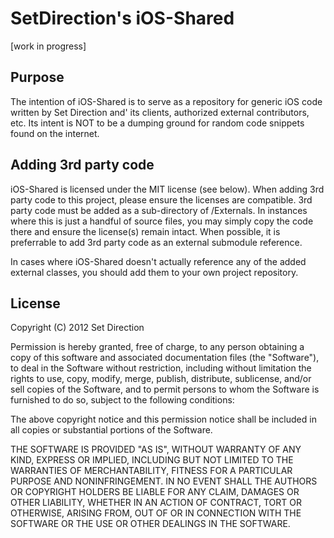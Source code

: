 SetDirection's iOS-Shared
=========================

[work in progress]
	
Purpose
-------
The intention of iOS-Shared is to serve as a repository for generic iOS code written by Set Direction and'
its clients, authorized external contributors, etc.  Its intent is NOT to be a dumping ground for random
code snippets found on the internet.

	
Adding 3rd party code
---------------------

iOS-Shared is licensed under the MIT license (see below).  When adding 3rd party code to this project, please
ensure the licenses are compatible.  3rd party code must be added as a sub-directory of /Externals.  In
instances where this is just a handful of source files, you may simply copy the code there and ensure the 
license(s) remain intact.  When possible, it is preferrable to add 3rd party code as an external submodule
reference.

In cases where iOS-Shared doesn't actually reference any of the added external classes, you should add them
to your own project repository.


License
-------

Copyright (C) 2012 Set Direction

Permission is hereby granted, free of charge, to any person obtaining a copy of this software and associated documentation files (the "Software"), to deal in the Software without restriction, including without limitation the rights to use, copy, modify, merge, publish, distribute, sublicense, and/or sell copies of the Software, and to permit persons to whom the Software is furnished to do so, subject to the following conditions:

The above copyright notice and this permission notice shall be included in all copies or substantial portions of the Software.

THE SOFTWARE IS PROVIDED "AS IS", WITHOUT WARRANTY OF ANY KIND, EXPRESS OR IMPLIED, INCLUDING BUT NOT LIMITED TO THE WARRANTIES OF MERCHANTABILITY, FITNESS FOR A PARTICULAR PURPOSE AND NONINFRINGEMENT. IN NO EVENT SHALL THE AUTHORS OR COPYRIGHT HOLDERS BE LIABLE FOR ANY CLAIM, DAMAGES OR OTHER LIABILITY, WHETHER IN AN ACTION OF CONTRACT, TORT OR OTHERWISE, ARISING FROM, OUT OF OR IN CONNECTION WITH THE SOFTWARE OR THE USE OR OTHER DEALINGS IN THE SOFTWARE.